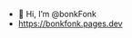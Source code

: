 - 👋 Hi, I’m @bonkFonk
- https://bonkfonk.pages.dev
<!---
bonkFonk/bonkFonk is a ✨ special ✨ repository because its `README.md` (this file) appears on your GitHub profile.
You can click the Preview link to take a look at your changes.
--->
